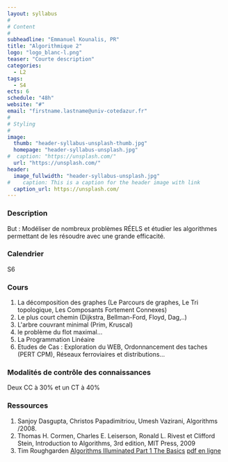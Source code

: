 ```yaml
---
layout: syllabus
#
# Content
#
subheadline: "Emmanuel Kounalis, PR"
title: "Algorithmique 2"
logo: "logo_blanc-l.png"
teaser: "Courte description"
categories:
  - L2
tags:
  - S4
ects: 6
schedule: "48h"
website: "#"
email: "firstname.lastname@univ-cotedazur.fr"
#
# Styling
#
image:
  thumb: "header-syllabus-unsplash-thumb.jpg"
  homepage: "header-syllabus-unsplash.jpg"
#  caption: "https://unsplash.com/"
  url: "https://unsplash.com/"
header:
  image_fullwidth: "header-syllabus-unsplash.jpg"
#    caption: This is a caption for the header image with link
  caption_url: https://unsplash.com/  
---
```


###  Description ###

But : Modéliser de nombreux problèmes RÉELS et étudier les algorithmes permettant de 
les résoudre avec une  grande efficacité.

###  Calendrier ###        
S6

###  Cours ###
1. La décomposition des graphes (Le Parcours de graphes, Le Tri topologique, 
    Les Composants Fortement Connexes)
2. Le plus court chemin (Dijkstra, Bellman-Ford, Floyd, Dag,..)
3. L'arbre couvrant minimal (Prim, Kruscal)
4. le problème du flot maximal…
5. La Programmation Linéaire 
6. Etudes de Cas : Exploration du WEB, Ordonnancement des taches (PERT CPM), Réseaux ferroviaires et distributions…

 
###  Modalités de contrôle des connaissances ###

Deux CC à 30% et un CT à 40%

###  Ressources ###
1. Sanjoy Dasgupta, Christos Papadimitriou, Umesh Vazirani, Algorithms /2008. 
2. Thomas H. Cormen, Charles E. Leiserson, Ronald L. Rivest et Clifford Stein,
Introduction to Algorithms, 3rd edition, MIT Press, 2009
3. Tim Roughgarden [Algorithms Illuminated Part 1 The Basics](https://www.amazon.com/dp/0999282905) [pdf en ligne](http://theory.stanford.edu/~tim/won1samplefinal.pdf)
